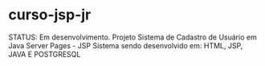 # curso-jsp-jr
STATUS: Em desenvolvimento.  Projeto Sistema de Cadastro de Usuário em Java Server Pages - JSP  Sistema sendo desenvolvido em: HTML, JSP, JAVA E POSTGRESQL
